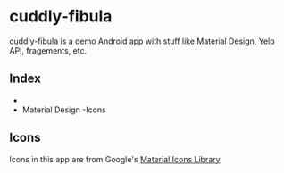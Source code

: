 # cuddly-fibula

cuddly-fibula is a demo Android app with stuff like Material Design, Yelp API, fragements, etc.

## Index
- 
- Material Design
-Icons


## Icons
Icons in this app are from Google's [Material Icons Library](https://www.google.com/design/icons/)
